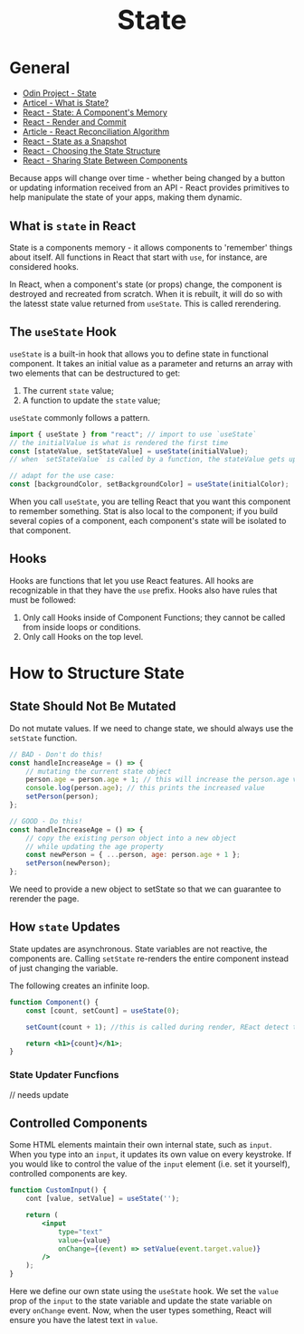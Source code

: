 <h1 style='text-align:center;font-size:3rem;'>State</h1>

# General

-   [Odin Project - State](https://www.theodinproject.com/lessons/node-path-react-new-introduction-to-state)
-   [Articel - What is State?](https://academind.com/tutorials/what-is-state)
-   [React - State: A Component's Memory](https://react.dev/learn/state-a-components-memory)
-   [React - Render and Commit](https://react.dev/learn/render-and-commit)
-   [Article - React Reconciliation Algorithm](https://medium.com/javarevisited/react-reconciliation-algorithm-86e3e22c1b40)
- [React - State as a Snapshot](https://react.dev/learn/state-as-a-snapshot)
- [React - Choosing the State Structure](https://react.dev/learn/choosing-the-state-structure)
- [React - Sharing State Between Components](https://react.dev/learn/sharing-state-between-components)


Because apps will change over time - whether being changed by a button or updating information received from an API - React provides primitives to help manipulate the state of your apps, making them dynamic.

## What is `state` in React

State is a components memory - it allows components to 'remember' things about itself. All functions in React that start with `use`, for instance, are considered hooks.

In React, when a component's state (or props) change, the component is destroyed and recreated from scratch. When it is rebuilt, it will do so with the latesst state value returned from `useState`. This is called rerendering.

## The `useState` Hook

`useState` is a built-in hook that allows you to define state in functional component. It takes an initial value as a parameter and returns an array with two elements that can be destructured to get:

1. The current `state` value;
2. A function to update the `state` value;

`useState` commonly follows a pattern.

```jsx
import { useState } from "react"; // import to use `useState`
// the initialValue is what is rendered the first time
const [stateValue, setStateValue] = useState(initialValue);
// when `setStateValue` is called by a function, the stateValue gets updated and remembers the new value, which it will use during the rerender process

// adapt for the use case:
const [backgroundColor, setBackgroundColor] = useState(initialColor);
```

When you call `useState`, you are telling React that you want this component to remember something. Stat is also local to the component; if you build several copies of a component, each component's state will be isolated to that component.

## Hooks

Hooks are functions that let you use React features. All hooks are recognizable in that they have the `use` prefix. Hooks also have rules that must be followed:

1. Only call Hooks inside of Component Functions; they cannot be called from inside loops or conditions.
2. Only call Hooks on the top level.

# How to Structure State

## State Should Not Be Mutated

Do not mutate values. If we need to change state, we should always use the `setState` function.

```jsx
// BAD - Don't do this!
const handleIncreaseAge = () => {
    // mutating the current state object
    person.age = person.age + 1; // this will increase the person.age value, but the page will never rerender to update the actual variable.
    console.log(person.age); // this prints the increased value
    setPerson(person);
};

// GOOD - Do this!
const handleIncreaseAge = () => {
    // copy the existing person object into a new object
    // while updating the age property
    const newPerson = { ...person, age: person.age + 1 };
    setPerson(newPerson);
};
```

We need to provide a new object to setState so that we can guarantee to rerender the page.

## How `state` Updates

State updates are asynchronous. State variables are not reactive, the components are. Calling `setState` re-renders the entire component instead of just changing the variable.

The following creates an infinite loop.

```jsx
function Component() {
    const [count, setCount] = useState(0);

    setCount(count + 1); //this is called during render, REact detect the change, and rerenders, infinitly.

    return <h1>{count}</h1>;
}
```

### State Updater Funcfions

// needs update

## Controlled Components

Some HTML elements maintain their own internal state, such as `input`. When you type into an `input`, it updates its own value on every keystroke. If you would like to control the value of the `input` element (i.e. set it yourself), controlled components are key.

```jsx
function CustomInput() {
    cont [value, setValue] = useState('');

    return (
        <input
            type="text"
            value={value}
            onChange={(event) => setValue(event.target.value)}
        />
    );
}
```

Here we define our own state using the `useState` hook. We set the `value` prop of the `input` to the state variable and update the state variable on every `onChange` event. Now, when the user types something, React will ensure you have the latest text in `value`.